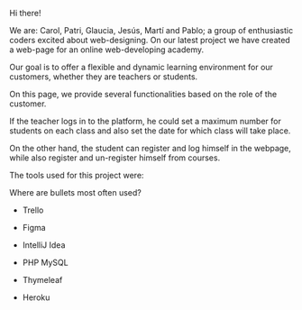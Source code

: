 Hi there!

We are: Carol, Patri, Glaucia, Jesús, Martí and Pablo; a group of enthusiastic coders excited about web-designing. On our latest project we have created a web-page for an online web-developing academy.

Our goal is to offer a flexible and dynamic learning environment for our customers, whether they are teachers or students.

On this page, we provide several functionalities based on the role of the customer. 

If the teacher logs in to the platform, he could set a maximum number for students on each class and also set the date for which class will take place.

On the other hand, the student can register and log himself in the webpage, while also register and un-register himself from courses.

The tools used for this project were:

Where are bullets most often used?

- Trello

- Figma

- IntelliJ Idea

- PHP MySQL

- Thymeleaf

- Heroku
